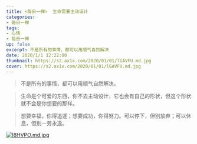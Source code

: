 ```yaml
---
title: <每日一禅>  生命需要主动设计
categories:
- 每日一禅
tags: 
- 心情
- 每日一禅
up: false
excerpt: 不是所有的事情，都可以用顺气自然解决
date: 2020/1/1 12:22:00
thumbnail: https://s2.ax1x.com/2020/01/01/lGAVFU.md.jpg
cover: https://s2.ax1x.com/2020/01/01/lGAVFU.md.jpg
---
```

> 不是所有的事情，都可以用顺气自然解决。

> 生命是个可爱的东西，你不去主动设计，它也会有自己的形状，但这个形状就不会是你想要的那样。
 
> 想要幸福，你得追逐；想要成功，你得努力。可以停下，但别放弃；可以休息，但别一劳永逸。

[![l8HVPO.md.jpg](https://s2.ax1x.com/2020/01/01/l8HVPO.md.jpg)](https://imgchr.com/i/l8HVPO)
